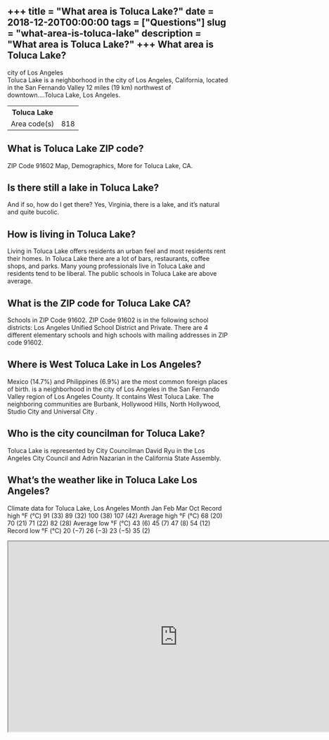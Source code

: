 +++
title = "What area is Toluca Lake?"
date = 2018-12-20T00:00:00
tags = ["Questions"]
slug = "what-area-is-toluca-lake"
description = "What area is Toluca Lake?"
+++
What area is Toluca Lake?
-------------------------

city of Los Angeles  
Toluca Lake is a neighborhood in the city of Los Angeles, California, located in the San Fernando Valley 12 miles (19 km) northwest of downtown….Toluca Lake, Los Angeles.

<table><tr><th>Toluca Lake</th></tr><tr><td>Area code(s)</td><td>818</td></tr></table>

What is Toluca Lake ZIP code?
-----------------------------

ZIP Code 91602 Map, Demographics, More for Toluca Lake, CA.

Is there still a lake in Toluca Lake?
-------------------------------------

And if so, how do I get there? Yes, Virginia, there is a lake, and it’s natural and quite bucolic.

How is living in Toluca Lake?
-----------------------------

Living in Toluca Lake offers residents an urban feel and most residents rent their homes. In Toluca Lake there are a lot of bars, restaurants, coffee shops, and parks. Many young professionals live in Toluca Lake and residents tend to be liberal. The public schools in Toluca Lake are above average.

What is the ZIP code for Toluca Lake CA?
----------------------------------------

Schools in ZIP Code 91602. ZIP Code 91602 is in the following school districts: Los Angeles Unified School District and Private. There are 4 different elementary schools and high schools with mailing addresses in ZIP code 91602.

Where is West Toluca Lake in Los Angeles?
-----------------------------------------

Mexico (14.7%) and Philippines (6.9%) are the most common foreign places of birth. is a neighborhood in the city of Los Angeles in the San Fernando Valley region of Los Angeles County. It contains West Toluca Lake. The neighboring communities are Burbank, Hollywood Hills, North Hollywood, Studio City and Universal City .

Who is the city councilman for Toluca Lake?
-------------------------------------------

Toluca Lake is represented by City Councilman David Ryu in the Los Angeles City Council and Adrin Nazarian in the California State Assembly.

What’s the weather like in Toluca Lake Los Angeles?
---------------------------------------------------

Climate data for Toluca Lake, Los Angeles Month Jan Feb Mar Oct Record high °F (°C) 91 (33) 89 (32) 100 (38) 107 (42) Average high °F (°C) 68 (20) 70 (21) 71 (22) 82 (28) Average low °F (°C) 43 (6) 45 (7) 47 (8) 54 (12) Record low °F (°C) 20 (−7) 26 (−3) 23 (−5) 35 (2)

<iframe allow="accelerometer; autoplay; clipboard-write; encrypted-media; gyroscope; picture-in-picture" allowfullscreen="" class="__youtube_prefs__  epyt-is-override  no-lazyload" data-no-lazy="1" data-origheight="433" data-origwidth="770" data-skipgform_ajax_framebjll="" height="433" id="_ytid_44542" loading="lazy" src="https://www.youtube.com/embed/CwZ0pXlIRn8?enablejsapi=1&autoplay=0&cc_load_policy=0&cc_lang_pref=&iv_load_policy=1&loop=0&modestbranding=0&rel=1&fs=1&playsinline=0&autohide=2&theme=dark&color=red&controls=1&" title="YouTube player" width="770"></iframe>